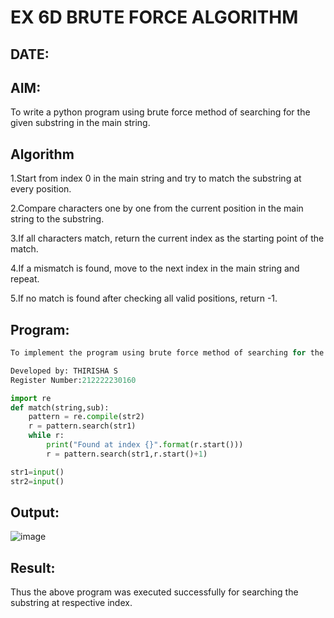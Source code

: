# EX 6D BRUTE FORCE ALGORITHM
## DATE:
## AIM:
To write a python program using brute force method of searching for the given substring in the main string.

## Algorithm
1.Start from index 0 in the main string and try to match the substring at every position.

2.Compare characters one by one from the current position in the main string to the substring.

3.If all characters match, return the current index as the starting point of the match.

4.If a mismatch is found, move to the next index in the main string and repeat.

5.If no match is found after checking all valid positions, return -1.
## Program:
```python
To implement the program using brute force method of searching for the given substring in the main string.

Developed by: THIRISHA S
Register Number:212222230160

import re
def match(string,sub):
    pattern = re.compile(str2)
    r = pattern.search(str1)
    while r:
        print("Found at index {}".format(r.start()))
        r = pattern.search(str1,r.start()+1)    

str1=input()
str2=input()
```

## Output:
![image](https://github.com/user-attachments/assets/e91763b2-05e6-4a7f-bf7e-b72dbf723a4c)

## Result:
Thus the above program was executed successfully for searching the substring at respective index.
